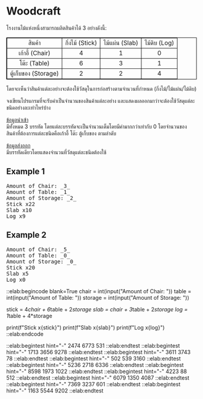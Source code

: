 # Woodcraft

โรงงานไม้แห่งหนึ่งสามารถผลิตสินค้าได้ 3 อย่างดังนี้:  

<style>
table,tr,td{
    border: 1px solid black;
    text-align: center;
}
</style>

<table>
<tr><td>สินค้า</td><td>กิ่งไม้ (Stick)</td><td>ไม้แผ่น (Slab)</td><td>ไม้ดิบ (Log)</td></tr>
<tr><td>เก้าอี้ (Chair)</td><td>4</td><td>1</td><td>0</td></tr>
<tr><td>โต๊ะ (Table)</td><td>6</td><td>3</td><td>1</td></tr>
<tr><td>ตู้เก็บของ (Storage)</td><td>2</td><td>2</td><td>4</td></tr>
</table>  

โดยจะเห็นว่าสินค้าแต่ละอย่างจะต้องใช้วัสดุในการก่อสร้างตามจำนวนที่กำหนด (กิ่งไม้/ไม้แผ่น/ไม้ดิบ)  

จงเขียนโปรแกรมที่จะรับค่าเป็นจำนวนของสินค้าแต่ละอย่าง และแสดงผลออกมาว่าจะต้องใช้วัสดุแต่ละชนิดอย่างละเท่าไหร่บ้าง

<u>ข้อมูลนำเข้า</u>  
มีทั้งหมด 3 บรรทัด โดยแต่ละบรรทัดจะเป็นจำนวนเต็มโดยมีค่ามากกว่าเท่ากับ 0 โดยจำนวนของสินค้าที่ต้องการแต่ละชนิดคือเก้าอี้ โต๊ะ ตู้เก็บของ ตามลำดับ

<u>ข้อมูลส่งออก</u>  
มีบรรทัดเดียวโดยแสดงจำนวนที่วัสดุแต่ละชนิดต้องใช้

## Example 1
<pre class="output">
Amount of Chair: _3_
Amount of Table: _1_
Amount of Storage: _2_
Stick x22
Slab x10
Log x9
</pre>

## Example 2
<pre class="output">
Amount of Chair: _5_
Amount of Table: _0_
Amount of Storage: _0_
Stick x20
Slab x5
Log x0
</pre>

::elab:begincode blank=True
chair = int(input("Amount of Chair: "))
table = int(input("Amount of Table: "))
storage = int(input("Amount of Storage: "))

stick = 4*chair + 6*table + 2*storage
slab  =   chair + 3*table + 2*storage
log   =           1*table + 4*storage

print(f"Stick x{stick}")
print(f"Slab x{slab}")
print(f"Log x{log}")
::elab:endcode

::elab:begintest hint="-"
2474
6773
531
::elab:endtest
::elab:begintest hint="-"
1713
3656
9278
::elab:endtest
::elab:begintest hint="-"
3611
3743
78
::elab:endtest
::elab:begintest hint="-"
502
539
3160
::elab:endtest
::elab:begintest hint="-"
5236
2718
6336
::elab:endtest
::elab:begintest hint="-"
8598
1973
1022
::elab:endtest
::elab:begintest hint="-"
4223
88
512
::elab:endtest
::elab:begintest hint="-"
6079
1350
4087
::elab:endtest
::elab:begintest hint="-"
7369
3237
601
::elab:endtest
::elab:begintest hint="-"
1163
5544
9202
::elab:endtest